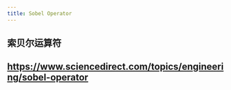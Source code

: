 ```yaml
---
title: Sobel Operator
---
```


## 索贝尔运算符
## https://www.sciencedirect.com/topics/engineering/sobel-operator
##
